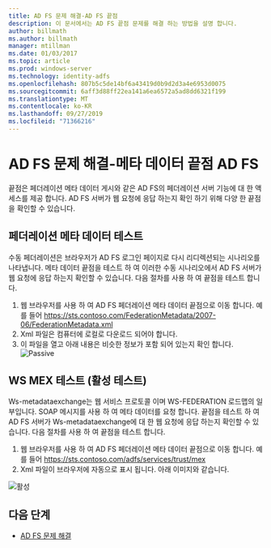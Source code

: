 ```yaml
---
title: AD FS 문제 해결-AD FS 끝점
description: 이 문서에서는 AD FS 끝점 문제를 해결 하는 방법을 설명 합니다.
author: billmath
ms.author: billmath
manager: mtillman
ms.date: 01/03/2017
ms.topic: article
ms.prod: windows-server
ms.technology: identity-adfs
ms.openlocfilehash: 807b5c5de14bf6a43419d0b9d2d3a4e6953d0075
ms.sourcegitcommit: 6aff3d88ff22ea141a6ea6572a5ad8dd6321f199
ms.translationtype: MT
ms.contentlocale: ko-KR
ms.lasthandoff: 09/27/2019
ms.locfileid: "71366216"
---
```

# <a name="ad-fs-troubleshooting---ad-fs-metadata-endpoints"></a>AD FS 문제 해결-메타 데이터 끝점 AD FS
끝점은 페더레이션 메타 데이터 게시와 같은 AD FS의 페더레이션 서버 기능에 대 한 액세스를 제공 합니다.  AD FS 서버가 웹 요청에 응답 하는지 확인 하기 위해 다양 한 끝점을 확인할 수 있습니다.


## <a name="federation-metadata-test"></a>페더레이션 메타 데이터 테스트
수동 페더레이션은 브라우저가 AD FS 로그인 페이지로 다시 리디렉션되는 시나리오를 나타냅니다.  메타 데이터 끝점을 테스트 하 여 이러한 수동 시나리오에서 AD FS 서버가 웹 요청에 응답 하는지 확인할 수 있습니다.  다음 절차를 사용 하 여 끝점을 테스트 합니다.

1.  웹 브라우저를 사용 하 여 AD FS 페더레이션 메타 데이터 끝점으로 이동 합니다.  예를 들어  https://sts.contoso.com/FederationMetadata/2007-06/FederationMetadata.xml
2. Xml 파일은 컴퓨터에 로컬로 다운로드 되어야 합니다.
3. 이 파일을 열고 아래 내용은 비슷한 정보가 포함 되어 있는지 확인 합니다. ![Passive](media/ad-fs-tshoot-endpoints/meta2.png)

## <a name="ws-mex-test-active-test"></a>WS MEX 테스트 (활성 테스트)
Ws-metadataexchange는 웹 서비스 프로토콜 이며 WS-FEDERATION 로드맵의 일부입니다.  SOAP 메시지를 사용 하 여 메타 데이터를 요청 합니다.  끝점을 테스트 하 여 AD FS 서버가 Ws-metadataexchange에 대 한 웹 요청에 응답 하는지 확인할 수 있습니다.  다음 절차를 사용 하 여 끝점을 테스트 합니다.
1.  웹 브라우저를 사용 하 여 AD FS 페더레이션 메타 데이터 끝점으로 이동 합니다.  예를 들어  https://sts.contoso.com/adfs/services/trust/mex
2. Xml 파일이 브라우저에 자동으로 표시 됩니다.  아래 이미지와 같습니다.

![활성](media/ad-fs-tshoot-endpoints/meta3.png)


## <a name="next-steps"></a>다음 단계

- [AD FS 문제 해결](ad-fs-tshoot-overview.md)